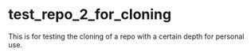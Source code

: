 # test_repo_2_for_cloning

This is for testing the cloning of a repo with a certain depth for personal use.
